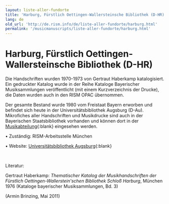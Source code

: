 ```yaml
---
layout: liste-aller-fundorte
title: 'Harburg, Fürstlich Oettingen-Wallersteinsche Bibliothek (D-HR)'
lang: de
old_url: 'http://de.rism.info/de/liste-aller-fundorte/harburg.html'
permalink: '/musicmanuscripts/liste-aller-fundorte/harburg.html'
---
```


# Harburg, Fürstlich Oettingen-Wallersteinsche Bibliothek (D-HR)

Die Handschriften wurden 1970-1973 von Gertraut Haberkamp katalogisiert. Ein gedruckter Katalog wurde in der Reihe Kataloge Bayerischer Musiksammlungen veröffentlicht (mit einem Kurzverzeichnis der Drucke), die Daten wurden auch in den RISM OPAC übernommen.

Der gesamte Bestand wurde 1980 vom Freistaat Bayern erworben und befindet sich heute in der Universitätsbibliothek Augsburg (D-Au). Mikrofiches aller Handschriften und Musikdrucke sind auch in der Bayerischen Staatsbibliothek vorhanden und können dort in der [Musikabteilung](http://www.bsb-muenchen.de/Musikabteilung.288.0.html "Öffnet externen Link in neuem Fenster"){:blank} eingesehen werden.

• Zuständig: RISM-Arbeitsstelle München

• Website: [Universitätsbibliothek Augsburg](https://www.uni-augsburg.de/de/organisation/bibliothek/sondersammlungen/oettingen-wallersteinsche-bibliothek/ "Opens external link in new window"){:blank}

&nbsp;

Literatur:

Gertraut Haberkamp: _Thematischer Katalog der Musikhandschriften der Fürstlich Oettingen-Wallerstein'schen Bibliothek Schloß Harburg_, München 1976 (Kataloge bayerischer Musiksammlungen, Bd. 3)

(Armin Brinzing, Mai 2011)

